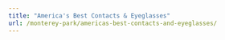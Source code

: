 ```yaml
---
title: "America's Best Contacts & Eyeglasses"
url: /monterey-park/americas-best-contacts-and-eyeglasses/
---
```

